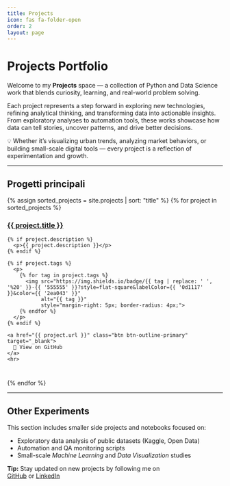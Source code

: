 ```yaml
---
title: Projects
icon: fas fa-folder-open
order: 2
layout: page
---
```


# Projects Portfolio

Welcome to my **Projects** space — a collection of Python and Data Science work that blends curiosity, learning, and real-world problem solving.

Each project represents a step forward in exploring new technologies, refining analytical thinking, and transforming data into actionable insights.  
From exploratory analyses to automation tools, these works showcase how data can tell stories, uncover patterns, and drive better decisions.

💡 Whether it’s visualizing urban trends, analyzing market behaviors, or building small-scale digital tools — every project is a reflection of experimentation and growth.


---

## Progetti principali

{% assign sorted_projects = site.projects | sort: "title" %}
{% for project in sorted_projects %}
  <div class="project-entry" style="margin-bottom: 2.5rem;">
    <h3>
      <a href="{{ project.url }}" target="_blank">{{ project.title }}</a>
    </h3>

    {% if project.description %}
      <p>{{ project.description }}</p>
    {% endif %}

    {% if project.tags %}
      <p>
        {% for tag in project.tags %}
          <img src="https://img.shields.io/badge/{{ tag | replace: ' ', '%20' }}-{{ '555555' }}?style=flat-square&labelColor={{ '0d1117' }}&color={{ '2ea043' }}" 
               alt="{{ tag }}" 
               style="margin-right: 5px; border-radius: 4px;">
        {% endfor %}
      </p>
    {% endif %}

    <a href="{{ project.url }}" class="btn btn-outline-primary" target="_blank">
      🔗 View on GitHub
    </a>
    <hr>
  </div>
{% endfor %}

---

## Other Experiments

This section includes smaller side projects and notebooks focused on:

- Exploratory data analysis of public datasets (Kaggle, Open Data)
- Automation and QA monitoring scripts
- Small-scale *Machine Learning* and *Data Visualization* studies

**Tip:** Stay updated on new projects by following me on  
[GitHub](https://github.com/lucascarpantonio) or [LinkedIn](https://www.linkedin.com/in/lucascarpantonio/)
